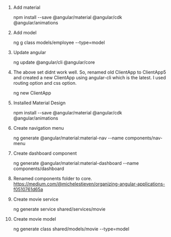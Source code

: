
1. Add material

    npm install --save @angular/material @angular/cdk @angular/animations

2. Add model

    ng g class models/employee --type=model

3. Update angular

    ng update @angular/cli @angular/core

4. The above set didnt work well. So, renamed old ClientApp to ClientApp5 and created a new ClientApp using angular-cli which is the latest. I used routing option and css option.

    ng new ClientApp

5. Installed Material Design

    npm install --save @angular/material @angular/cdk @angular/animations

6. Create navigation menu

    ng generate @angular/material:material-nav --name components/nav-menu

7. Create dashboard component

    ng generate @angular/material:material-dashboard --name components/dashboard

8. Renamed components folder to core. https://medium.com/@michelestieven/organizing-angular-applications-f0510761d65a

9. Create movie service

    ng generate service shared/services/movie

10. Create movie model

    ng generate class shared/models/movie --type=model